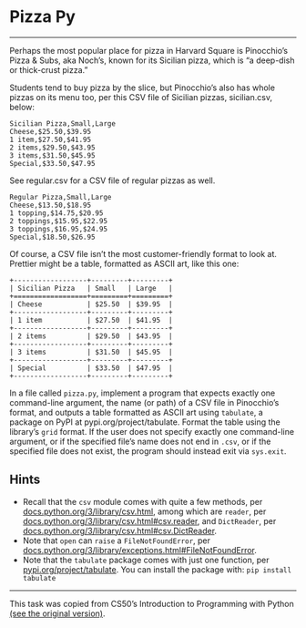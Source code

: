 # Pizza Py

---

Perhaps the most popular place for pizza in Harvard Square is Pinocchio’s Pizza & Subs, aka Noch’s, known for its Sicilian pizza, which is “a deep-dish or thick-crust pizza.”

Students tend to buy pizza by the slice, but Pinocchio’s also has whole pizzas on its menu too, per this CSV file of Sicilian pizzas, sicilian.csv, below:

```
Sicilian Pizza,Small,Large
Cheese,$25.50,$39.95
1 item,$27.50,$41.95
2 items,$29.50,$43.95
3 items,$31.50,$45.95
Special,$33.50,$47.95
```

See regular.csv for a CSV file of regular pizzas as well.

```
Regular Pizza,Small,Large
Cheese,$13.50,$18.95
1 topping,$14.75,$20.95
2 toppings,$15.95,$22.95
3 toppings,$16.95,$24.95
Special,$18.50,$26.95
```

Of course, a CSV file isn’t the most customer-friendly format to look at. Prettier might be a table, formatted as ASCII art, like this one:

```
+------------------+---------+---------+
| Sicilian Pizza   | Small   | Large   |
+==================+=========+=========+
| Cheese           | $25.50  | $39.95  |
+------------------+---------+---------+
| 1 item           | $27.50  | $41.95  |
+------------------+---------+---------+
| 2 items          | $29.50  | $43.95  |
+------------------+---------+---------+
| 3 items          | $31.50  | $45.95  |
+------------------+---------+---------+
| Special          | $33.50  | $47.95  |
+------------------+---------+---------+
```

In a file called `pizza.py`, implement a program that expects exactly one command-line argument, the name (or path) of a CSV file in Pinocchio’s format, and outputs a table formatted as ASCII art using `tabulate`, a package on PyPI at pypi.org/project/tabulate. Format the table using the library’s `grid` format. If the user does not specify exactly one command-line argument, or if the specified file’s name does not end in `.csv`, or if the specified file does not exist, the program should instead exit via `sys.exit`.

## Hints

- Recall that the `csv` module comes with quite a few methods, per [docs.python.org/3/library/csv.html](docs.python.org/3/library/csv.html), among which are `reader`, per [docs.python.org/3/library/csv.html#csv.reader](docs.python.org/3/library/csv.html#csv.reader), and `DictReader`, per [docs.python.org/3/library/csv.html#csv.DictReader](docs.python.org/3/library/csv.html#csv.DictReader).
- Note that `open` can `raise` a `FileNotFoundError`, per [docs.python.org/3/library/exceptions.html#FileNotFoundError](docs.python.org/3/library/exceptions.html#FileNotFoundError).
- Note that the `tabulate` package comes with just one function, per [pypi.org/project/tabulate](pypi.org/project/tabulate). You can install the package with: `pip install tabulate`

---

This task was copied from CS50’s Introduction to Programming with Python
[(see the original version)](https://cs50.harvard.edu/python/2022/psets/6/pizza/).
